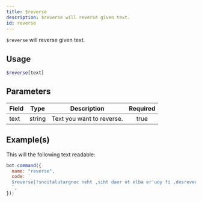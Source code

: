```yaml
---
title: $reverse
description: $reverse will reverse given text.
id: reverse
---
```


`$reverse` will reverse given text.

## Usage

```php
$reverse[text]
```

## Parameters

| Field | Type   | Description               | Required |
| ----- | ------ | ------------------------- | :------: |
| text  | string | Text you want to reverse. |   true   |

## Example(s)

This will the following text readable:

```javascript
bot.command({
  name: "reverse",
  code: `
  $reverse[!snoitalutargnoc neht ,siht daer ot elba er'uoy fi ,desrever si txet sihT]
  `,
});
```
